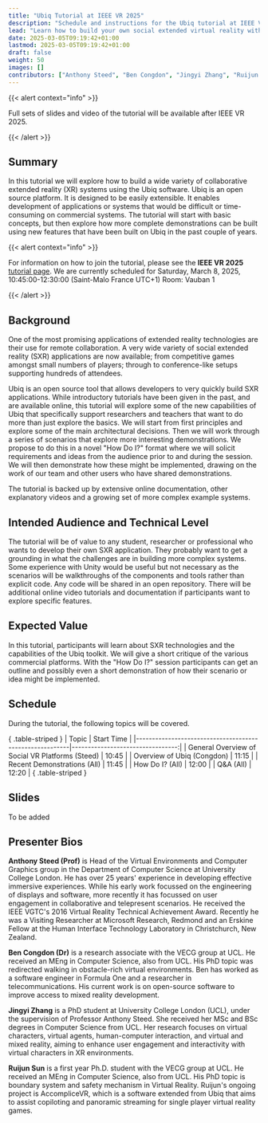 ```yaml
---
title: "Ubiq Tutorial at IEEE VR 2025"
description: "Schedule and instructions for the Ubiq tutorial at IEEE VR 2025."
lead: "Learn how to build your own social extended virtual reality with Ubiq at the IEEE Conference on Virtual Reality and 3D User Interfaces (IEEE VR) 2025!"
date: 2025-03-05T09:19:42+01:00
lastmod: 2025-03-05T09:19:42+01:00
draft: false
weight: 50
images: []
contributors: ["Anthony Steed", "Ben Congdon", "Jingyi Zhang", "Ruijun (Phoenix) Sun"]
---
```


{{< alert context="info" >}}

Full sets of slides and video of the tutorial will be available after
IEEE VR 2025.

{{< /alert >}}

## Summary

In this tutorial we will explore how to build a wide variety of collaborative extended reality (XR) systems using the Ubiq software. Ubiq is an open source platform. It is designed to be easily extensible. It enables development of applications or systems that would be difficult or time-consuming on commercial systems. The tutorial will start with basic concepts, but then explore how more complete demonstrations can be built using new features that have been built on Ubiq in the past couple of years.

{{< alert context="info" >}}

For information on how to join the tutorial, please see the **IEEE VR 2025** [tutorial page](https://ieeevr.org/2025/program/tutorials/#T3). We are currently scheduled for Saturday, March 8, 2025, 10:45:00-12:30:00 (Saint-Malo France UTC+1) Room: Vauban 1


{{< /alert >}}

## Background

One of the most promising applications of extended reality technologies are their use for remote collaboration. A very wide variety of social extended reality (SXR) applications are now available; from competitive games amongst small numbers of players; through to conference-like setups supporting hundreds of attendees.

Ubiq is an open source tool that allows developers to very quickly build SXR applications. While introductory tutorials have been given in the past, and are available online, this tutorial will explore some of the new capabilities of Ubiq that specifically support researchers and teachers that want to do more than just explore the basics. We will start from first principles and explore some of the main architectural decisions. Then we will work through a series of scenarios that explore more interesting demonstrations. We propose to do this in a novel "How Do I?" format where we will solicit requirements and ideas from the audience prior to and during the session. We will then demonstrate how these might be implemented, drawing on the work of our team and other users who have shared demonstrations.

The tutorial is backed up by extensive online documentation, other explanatory videos and a growing set of more complex example systems.





## Intended Audience and Technical Level

 The tutorial will be of value to any student, researcher or professional who wants to develop their own SXR application. They probably want to get a grounding in what the challenges are in building more complex systems. Some experience with Unity would be useful but not necessary as the scenarios will be walkthroughs of the components and tools rather than explicit code. Any code will be shared in an open repository. There will be additional online video tutorials and documentation if participants want to explore specific features.

## Expected Value

In this tutorial, participants will learn about SXR technologies and the capabilities of the Ubiq toolkit. We will give a short critique of the various commercial platforms. With the "How Do I?" session participants can get an outline and possibly even a short demonstration of how their scenario or idea might be implemented. 

## Schedule

During the tutorial, the following topics will be covered. 

{ .table-striped }
| Topic                                                   | Start Time                       |
|---------------------------------------------------------|---------------------------------:|
| General Overview of Social VR Platforms (Steed)         |                    10:45 |
| Overview of Ubiq (Congdon)                  |                    11:15 |
| Recent Demonstrations (All)         |                    11:45 |
| How Do I? (All)                                    |                    12:00 |
| Q&A (All)                                    |                    12:20 |
{ .table-striped }

## Slides

To be added

## Presenter Bios

**Anthony Steed (Prof)** is Head of the Virtual Environments and Computer Graphics group in the Department of Computer Science at University College London. He has over 25 years' experience in developing effective immersive experiences. While his early work focussed on the engineering of displays and software, more recently it has focussed on user engagement in collaborative and telepresent scenarios. He received the IEEE VGTC's 2016 Virtual Reality Technical Achievement Award.  Recently he was a Visiting Researcher at Microsoft Research, Redmond and an Erskine Fellow at the Human Interface Technology Laboratory in Christchurch, New Zealand.

**Ben Congdon (Dr)** is a research associate with the VECG group at UCL. He received an MEng in Computer Science, also from UCL. His PhD topic was redirected walking in obstacle-rich virtual environments. Ben has worked as a software engineer in Formula One and a researcher in telecommunications. His current work is on open-source software to improve access to mixed reality development.

**Jingyi Zhang** is a PhD student at University College London (UCL), under the supervision of Professor Anthony Steed. She received her MSc and BSc degrees in Computer Science from UCL. Her research focuses on virtual characters, virtual agents, human-computer interaction, and virtual and mixed reality, aiming to enhance user engagement and interactivity with virtual characters in XR environments.

**Ruijun Sun** is a first year Ph.D. student with the VECG group at UCL. He received an MEng in Computer Science, also from UCL. His PhD topic is boundary system and safety mechanism in Virtual Reality. Ruijun's ongoing project is AccompliceVR, which is a software extended from Ubiq that aims to assist copiloting and panoramic streaming for single player virtual reality games.